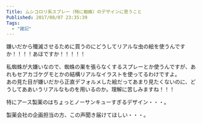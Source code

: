 ```yaml
---
Title: ムシコロリ系スプレー（特に蜘蛛）のデザインに思うこと
Published: 2017/08/07 23:35:39
Tags:
  - "雑記"
---
```

嫌いだから殲滅させるために買うのにどうしてリアルな虫の絵を使うんですか！！！！あほですか！！！！！  


私蜘蛛が大嫌いなので、蜘蛛の巣を張らなくするスプレーとか使うんですが、あれもセアカゴケグモとかの結構リアルなイラストを使ってるわけですよ。  
あの見た目が嫌いだから正直デフォルメした絵だってあまり見たくないのに、どうしてああいうリアルなものを用いるのか。理解に苦しみますね！！！  

<?# AmazonAffiliate B001TM6F7A /?>

<?# AmazonAffiliate B00BH9O90U /?>

特にアース製薬のはちょっとノーサンキューすぎるデザイン・・・。  

製薬会社の企画担当の方、この声聞き届けてほしい・・・。  